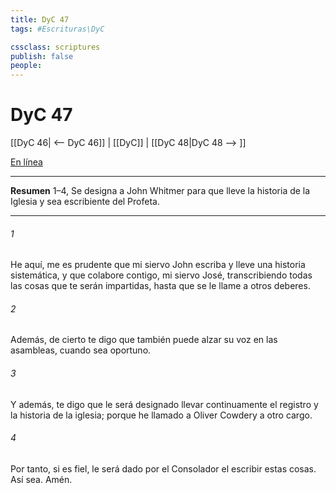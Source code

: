 ```yaml
---
title: DyC 47
tags: #Escrituras\DyC

cssclass: scriptures
publish: false
people:
---
```


# DyC 47
[[DyC 46| <-- DyC 46]] | [[DyC]] | [[DyC 48|DyC 48 --> ]]

[En línea](https://churchofjesuschrist.org/study/scriptures/dc-testament/dc/47?lang=spa)

---
__Resumen__
1–4, Se designa a John Whitmer para que lleve la historia de la Iglesia y sea escribiente del Profeta.

---
###### 1 
He aquí, me es prudente que mi siervo John escriba y lleve una historia sistemática, y que colabore contigo, mi siervo José, transcribiendo todas las cosas que te serán impartidas, hasta que se le llame a otros deberes.

###### 2 
Además, de cierto te digo que también puede alzar su voz en las asambleas, cuando sea oportuno.

###### 3 
Y además, te digo que le será designado llevar continuamente el registro y la historia de la iglesia; porque he llamado a Oliver Cowdery a otro cargo.

###### 4 
Por tanto, si es fiel, le será dado por el Consolador el escribir estas cosas. Así sea. Amén.

